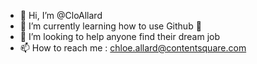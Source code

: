 - 👋 Hi, I’m @CloAllard 
- 🌱 I’m currently learning how to use Github 👀
- 💞️ I’m looking to help anyone find their dream job 
- 📫 How to reach me : chloe.allard@contentsquare.com

<!---
CloAllard/CloAllard is a ✨ special ✨ repository because its `README.md` (this file) appears on your GitHub profile.
You can click the Preview link to take a look at your changes.
--->
